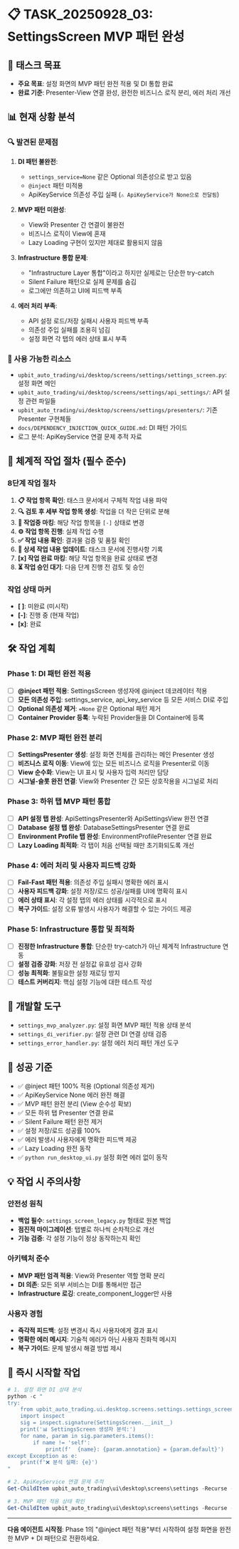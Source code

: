 # 📋 TASK_20250928_03: SettingsScreen MVP 패턴 완성

## 🎯 태스크 목표

- **주요 목표**: 설정 화면의 MVP 패턴 완전 적용 및 DI 통합 완료
- **완료 기준**: Presenter-View 연결 완성, 완전한 비즈니스 로직 분리, 에러 처리 개선

## 📊 현재 상황 분석

### 🔍 발견된 문제점

1. **DI 패턴 불완전**:
   - `settings_service=None` 같은 Optional 의존성으로 받고 있음
   - `@inject` 패턴 미적용
   - ApiKeyService 의존성 주입 실패 (`⚠️ ApiKeyService가 None으로 전달됨`)

2. **MVP 패턴 미완성**:
   - View와 Presenter 간 연결이 불완전
   - 비즈니스 로직이 View에 혼재
   - Lazy Loading 구현이 있지만 제대로 활용되지 않음

3. **Infrastructure 통합 문제**:
   - "Infrastructure Layer 통합"이라고 하지만 실제로는 단순한 try-catch
   - Silent Failure 패턴으로 실제 문제를 숨김
   - 로그에만 의존하고 UI에 피드백 부족

4. **에러 처리 부족**:
   - API 설정 로드/저장 실패시 사용자 피드백 부족
   - 의존성 주입 실패를 조용히 넘김
   - 설정 화면 각 탭의 에러 상태 표시 부족

### 📁 사용 가능한 리소스

- `upbit_auto_trading/ui/desktop/screens/settings/settings_screen.py`: 설정 화면 메인
- `upbit_auto_trading/ui/desktop/screens/settings/api_settings/`: API 설정 관련 파일들
- `upbit_auto_trading/ui/desktop/screens/settings/presenters/`: 기존 Presenter 구현체들
- `docs/DEPENDENCY_INJECTION_QUICK_GUIDE.md`: DI 패턴 가이드
- 로그 분석: ApiKeyService 연결 문제 추적 자료

## 🔄 체계적 작업 절차 (필수 준수)

### 8단계 작업 절차

1. **📋 작업 항목 확인**: 태스크 문서에서 구체적 작업 내용 파악
2. **🔍 검토 후 세부 작업 항목 생성**: 작업을 더 작은 단위로 분해
3. **🔄 작업중 마킹**: 해당 작업 항목을 `[-]` 상태로 변경
4. **⚙️ 작업 항목 진행**: 실제 작업 수행
5. **✅ 작업 내용 확인**: 결과물 검증 및 품질 확인
6. **📝 상세 작업 내용 업데이트**: 태스크 문서에 진행사항 기록
7. **[x] 작업 완료 마킹**: 해당 작업 항목을 완료 상태로 변경
8. **⏳ 작업 승인 대기**: 다음 단계 진행 전 검토 및 승인

### 작업 상태 마커

- **[ ]**: 미완료 (미시작)
- **[-]**: 진행 중 (현재 작업)
- **[x]**: 완료

## 🛠️ 작업 계획

### Phase 1: DI 패턴 완전 적용

- [ ] **@inject 패턴 적용**: SettingsScreen 생성자에 @inject 데코레이터 적용
- [ ] **모든 의존성 주입**: settings_service, api_key_service 등 모든 서비스 DI로 주입
- [ ] **Optional 의존성 제거**: `=None` 같은 Optional 패턴 제거
- [ ] **Container Provider 등록**: 누락된 Provider들을 DI Container에 등록

### Phase 2: MVP 패턴 완전 분리

- [ ] **SettingsPresenter 생성**: 설정 화면 전체를 관리하는 메인 Presenter 생성
- [ ] **비즈니스 로직 이동**: View에 있는 모든 비즈니스 로직을 Presenter로 이동
- [ ] **View 순수화**: View는 UI 표시 및 사용자 입력 처리만 담당
- [ ] **시그널-슬롯 완전 연결**: View와 Presenter 간 모든 상호작용을 시그널로 처리

### Phase 3: 하위 탭 MVP 패턴 통합

- [ ] **API 설정 탭 완성**: ApiSettingsPresenter와 ApiSettingsView 완전 연결
- [ ] **Database 설정 탭 완성**: DatabaseSettingsPresenter 연결 완료
- [ ] **Environment Profile 탭 완성**: EnvironmentProfilePresenter 연결 완료
- [ ] **Lazy Loading 최적화**: 각 탭이 처음 선택될 때만 초기화되도록 개선

### Phase 4: 에러 처리 및 사용자 피드백 강화

- [ ] **Fail-Fast 패턴 적용**: 의존성 주입 실패시 명확한 에러 표시
- [ ] **사용자 피드백 강화**: 설정 저장/로드 성공/실패를 UI에 명확히 표시
- [ ] **에러 상태 표시**: 각 설정 탭의 에러 상태를 시각적으로 표시
- [ ] **복구 가이드**: 설정 오류 발생시 사용자가 해결할 수 있는 가이드 제공

### Phase 5: Infrastructure 통합 및 최적화

- [ ] **진정한 Infrastructure 통합**: 단순한 try-catch가 아닌 체계적 Infrastructure 연동
- [ ] **설정 검증 강화**: 저장 전 설정값 유효성 검사 강화
- [ ] **성능 최적화**: 불필요한 설정 재로딩 방지
- [ ] **테스트 커버리지**: 핵심 설정 기능에 대한 테스트 작성

## 🔧 개발할 도구

- `settings_mvp_analyzer.py`: 설정 화면 MVP 패턴 적용 상태 분석
- `settings_di_verifier.py`: 설정 관련 DI 연결 상태 검증
- `settings_error_handler.py`: 설정 에러 처리 패턴 개선 도구

## 🎯 성공 기준

- ✅ @inject 패턴 100% 적용 (Optional 의존성 제거)
- ✅ ApiKeyService None 에러 완전 해결
- ✅ MVP 패턴 완전 분리 (View 순수성 확보)
- ✅ 모든 하위 탭 Presenter 연결 완료
- ✅ Silent Failure 패턴 완전 제거
- ✅ 설정 저장/로드 성공률 100%
- ✅ 에러 발생시 사용자에게 명확한 피드백 제공
- ✅ Lazy Loading 완전 동작
- ✅ `python run_desktop_ui.py` 설정 화면 에러 없이 동작

## 💡 작업 시 주의사항

### 안전성 원칙

- **백업 필수**: `settings_screen_legacy.py` 형태로 원본 백업
- **점진적 마이그레이션**: 탭별로 하나씩 순차적으로 개선
- **기능 검증**: 각 설정 기능이 정상 동작하는지 확인

### 아키텍처 준수

- **MVP 패턴 엄격 적용**: View와 Presenter 역할 명확 분리
- **DI 의존**: 모든 외부 서비스는 DI를 통해서만 접근
- **Infrastructure 로깅**: create_component_logger만 사용

### 사용자 경험

- **즉각적 피드백**: 설정 변경시 즉시 사용자에게 결과 표시
- **명확한 에러 메시지**: 기술적 에러가 아닌 사용자 친화적 메시지
- **복구 가이드**: 문제 발생시 해결 방법 제시

## 🚀 즉시 시작할 작업

```powershell
# 1. 설정 화면 DI 상태 분석
python -c "
try:
    from upbit_auto_trading.ui.desktop.screens.settings.settings_screen import SettingsScreen
    import inspect
    sig = inspect.signature(SettingsScreen.__init__)
    print('📊 SettingsScreen 생성자 분석:')
    for name, param in sig.parameters.items():
        if name != 'self':
            print(f'  {name}: {param.annotation} = {param.default}')
except Exception as e:
    print(f'❌ 분석 실패: {e}')
"

# 2. ApiKeyService 연결 문제 추적
Get-ChildItem upbit_auto_trading\ui\desktop\screens\settings -Recurse -Include *.py | Select-String -Pattern "ApiKeyService.*None|None.*ApiKeyService"

# 3. MVP 패턴 적용 상태 확인
Get-ChildItem upbit_auto_trading\ui\desktop\screens\settings -Recurse -Include *.py | Select-String -Pattern "class.*Presenter|@inject"
```

---
**다음 에이전트 시작점**: Phase 1의 "@inject 패턴 적용"부터 시작하여 설정 화면을 완전한 MVP + DI 패턴으로 전환하세요.
